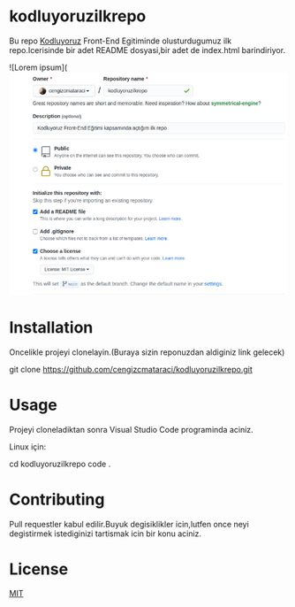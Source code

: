 # kodluyoruzilkrepo
Bu repo [Kodluyoruz](https://github.com/Tesnimm/kodluyoruzilkrepo.git) Front-End Egitiminde olusturdugumuz ilk repo.Icerisinde bir adet README dosyasi,bir adet de index.html barindiriyor.

![Lorem ipsum](![image](https://github.com/Kodluyoruz/taskforce/blob/main/git/odev1/figures/github.png)

# Installation
Oncelikle projeyi clonelayin.(Buraya sizin reponuzdan aldiginiz link gelecek)

git clone https://github.com/cengizcmataraci/kodluyoruzilkrepo.git

# Usage
Projeyi cloneladiktan sonra Visual Studio Code programinda aciniz.

Linux için:

cd kodluyoruzilkrepo
code .


# Contributing

Pull requestler kabul edilir.Buyuk degisiklikler icin,lutfen once neyi degistirmek istediginizi tartismak icin bir konu aciniz.

# License 
[MIT](https://github.com/Tesnimm/kodluyoruzilkrepo)


